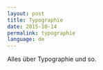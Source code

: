 ```yaml
---
layout: post
title: Typographie
date: 2015-10-14
permalink: typographie
language: de
---
```


Alles über Typographie und so.
